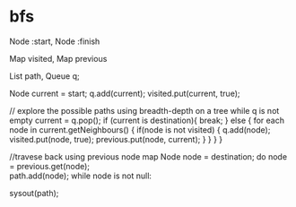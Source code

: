 # bfs
Node :start, Node :finish

Map visited, Map previous

List path, Queue q;

Node current = start;
q.add(current);
visited.put(current, true);

// explore the possible paths using breadth-depth on a tree
while q is not empty
    current = q.pop();
    if (current is destination){
        break;
    } else {
        for each node in current.getNeighbours() {
            if(node is not visited) {
                q.add(node);
                visited.put(node, true);
                previous.put(node, current);
            }
        }
    }
}

//travese back using previous node map
Node node = destination;
do 
  node = previous.get(node);  
  path.add(node);
while node is not null:

sysout(path);
